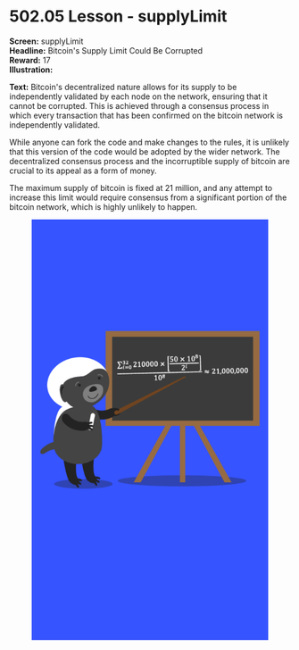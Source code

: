 # 502.05 Lesson - supplyLimit

**Screen:** supplyLimit\
**Headline:** Bitcoin's Supply Limit Could Be Corrupted\
**Reward:** 17\
**Illustration:**

**Text:** Bitcoin's decentralized nature allows for its supply to be independently validated by each node on the network, ensuring that it cannot be corrupted. This is achieved through a consensus process in which every transaction that has been confirmed on the bitcoin network is independently validated.

While anyone can fork the code and make changes to the rules, it is unlikely that this version of the code would be adopted by the wider network. The decentralized consensus process and the incorruptible supply of bitcoin are crucial to its appeal as a form of money.

The maximum supply of bitcoin is fixed at 21 million, and any attempt to increase this limit would require consensus from a significant portion of the bitcoin network, which is highly unlikely to happen.

<figure><img src="../.gitbook/assets/502-05.png" alt=""><figcaption></figcaption></figure>
